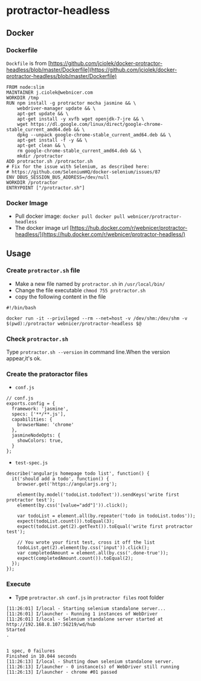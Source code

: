 # protractor-headless

## Docker

### Dockerfile
`Dockfile` is from [https://github.com/jciolek/docker-protractor-headless/blob/master/Dockerfile](https://github.com/jciolek/docker-protractor-headless/blob/master/Dockerfile)

```
FROM node:slim
MAINTAINER j.ciolek@webnicer.com
WORKDIR /tmp
RUN npm install -g protractor mocha jasmine && \
    webdriver-manager update && \
    apt-get update && \
    apt-get install -y xvfb wget openjdk-7-jre && \
    wget https://dl.google.com/linux/direct/google-chrome-stable_current_amd64.deb && \
    dpkg --unpack google-chrome-stable_current_amd64.deb && \
    apt-get install -f -y && \
    apt-get clean && \
    rm google-chrome-stable_current_amd64.deb && \
    mkdir /protractor
ADD protractor.sh /protractor.sh
# Fix for the issue with Selenium, as described here:
# https://github.com/SeleniumHQ/docker-selenium/issues/87
ENV DBUS_SESSION_BUS_ADDRESS=/dev/null
WORKDIR /protractor
ENTRYPOINT ["/protractor.sh"]
```

### Docker Image
- Pull docker image: `docker pull docker pull webnicer/protractor-headless`
- The docker image url [https://hub.docker.com/r/webnicer/protractor-headless/](https://hub.docker.com/r/webnicer/protractor-headless/)

## Usage

### Create `protractor.sh` file
- Make a new file named by `protractor.sh` in `/usr/local/bin/`
- Change the file executable `chmod 755 protractor.sh`
- copy the following content in the file 

```
#!/bin/bash

docker run -it --privileged --rm --net=host -v /dev/shm:/dev/shm -v $(pwd):/protractor webnicer/protractor-headless $@
```

### Check `protractor.sh`
Type `protractor.sh --version` in command line.When the version appear,it's ok.

### Create the pratoractor files 

- `conf.js`

```
// conf.js
exports.config = {
  framework: 'jasmine',
  specs: ['**/**.js'],
  capabilities: {
    browserName: 'chrome'
  },
  jasmineNodeOpts: {
    showColors: true,
  }
};
```

- `test-spec.js`

```
describe('angularjs homepage todo list', function() {
  it('should add a todo', function() {
    browser.get('https://angularjs.org');

    element(by.model('todoList.todoText')).sendKeys('write first protractor test');
    element(by.css('[value="add"]')).click();

    var todoList = element.all(by.repeater('todo in todoList.todos'));
    expect(todoList.count()).toEqual(3);
    expect(todoList.get(2).getText()).toEqual('write first protractor test');

    // You wrote your first test, cross it off the list
    todoList.get(2).element(by.css('input')).click();
    var completedAmount = element.all(by.css('.done-true'));
    expect(completedAmount.count()).toEqual(2);
  });
});
```

### Execute 
- Type `protractor.sh conf.js` in `protractor files` root folder

```
[11:26:01] I/local - Starting selenium standalone server...
[11:26:01] I/launcher - Running 1 instances of WebDriver
[11:26:01] I/local - Selenium standalone server started at http://192.168.8.107:56219/wd/hub
Started
.


1 spec, 0 failures
Finished in 10.044 seconds
[11:26:13] I/local - Shutting down selenium standalone server.
[11:26:13] I/launcher - 0 instance(s) of WebDriver still running
[11:26:13] I/launcher - chrome #01 passed
```
